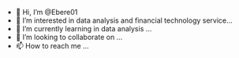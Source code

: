 - 👋 Hi, I’m @Ebere01
- 👀 I’m interested in data analysis and financial technology service...
- 🌱 I’m currently learning in data analysis ...
- 💞️ I’m looking to collaborate on ...
- 📫 How to reach me ...

<!---
Ebere01/Ebere01 is a ✨ special ✨ repository because its `README.md` (this file) appears on your GitHub profile.
You can click the Preview link to take a look at your changes.
--->
